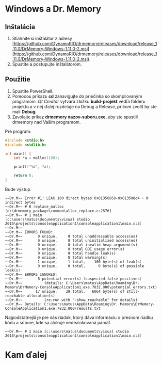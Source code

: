 # Windows a Dr. Memory

## Inštalácia

1. Stiahnite si inštalátor z adresy [https://github.com/DynamoRIO/drmemory/releases/download/release_1.11.0/DrMemory-Windows-1.11.0-2.msi](https://github.com/DynamoRIO/drmemory/releases/download/release_1.11.0/DrMemory-Windows-1.11.0-2.msi).
2. Spustite a postupujte inštalátorom.

## Použitie

1. Spustite PowerShell.
2. Pomocou príkazu **cd** zanavigujte do priečinka so skompilovaným programom. *Qt Creator* vytvára zložku **build-projekt** vedľa folderu projektu a v nej ďalej rozdeluje na Debug a Release, pričom zvoliť by ste mali **Debug**.
3. Zavolajte príkaz **drmemory nazov-suboru.exe**, aby ste spustili drmemory nad Vaším programom.

Pre program:

```c
#include <stdio.h>
#include <stdlib.h>

int main() {
	int *a = malloc(100);

	printf("%d", *a);

	return 0;
}

```

Bude výstup:

```
~~Dr.M~~ Error #1: LEAK 100 direct bytes 0x01350860-0x013508c4 + 0 indirect bytes
~~Dr.M~~ # 0 replace_malloc               [d:\drmemory_package\common\alloc_replace.c:2576]
~~Dr.M~~ # 1 main                         [c:\users\matus\documents\visual studio 2015\projects\consoleapplication1\consoleapplication1\main.c:5]
~~Dr.M~~
~~Dr.M~~ ERRORS FOUND:
~~Dr.M~~       0 unique,     0 total unaddressable access(es)
~~Dr.M~~       0 unique,     0 total uninitialized access(es)
~~Dr.M~~       0 unique,     0 total invalid heap argument(s)
~~Dr.M~~       0 unique,     0 total GDI usage error(s)
~~Dr.M~~       0 unique,     0 total handle leak(s)
~~Dr.M~~       0 unique,     0 total warning(s)
~~Dr.M~~       1 unique,     1 total,    100 byte(s) of leak(s)
~~Dr.M~~       0 unique,     0 total,      0 byte(s) of possible leak(s)
~~Dr.M~~ ERRORS IGNORED:
~~Dr.M~~       8 potential error(s) (suspected false positives)
~~Dr.M~~          (details: C:\Users\matus\AppData\Roaming\Dr. Memory\DrMemory-ConsoleApplication1.exe.7832.000\potential_errors.txt)
~~Dr.M~~      17 unique,    29 total,   6064 byte(s) of still-reachable allocation(s)
~~Dr.M~~          (re-run with "-show_reachable" for details)
~~Dr.M~~ Details: C:\Users\matus\AppData\Roaming\Dr. Memory\DrMemory-ConsoleApplication1.exe.7832.000\results.txt
```

Najpodstatnejší je pre nás riadok, ktorý dáva informáciu o presnom riadku kódu a súbore, kde sa alokuje nedealokovaná pamäť.
```
~~Dr.M~~ # 1 main [c:\users\matus\documents\visual studio 2015\projects\consoleapplication1\consoleapplication1\main.c:5]
```


# Kam ďalej

